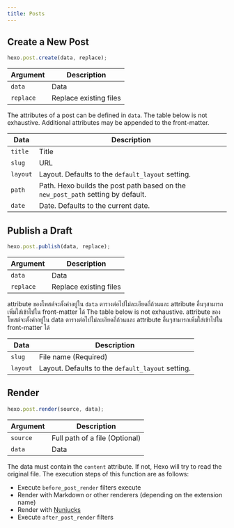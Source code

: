 ```yaml
---
title: Posts
---
```


## Create a New Post

```js
hexo.post.create(data, replace);
```

| Argument  | Description            |
| --------- | ---------------------- |
| `data`    | Data                   |
| `replace` | Replace existing files |

The attributes of a post can be defined in `data`. The table below is not exhaustive. Additional attributes may be appended to the front-matter.

| Data     | Description                                                                      |
| -------- | -------------------------------------------------------------------------------- |
| `title`  | Title                                                                            |
| `slug`   | URL                                                                              |
| `layout` | Layout. Defaults to the `default_layout` setting.                                |
| `path`   | Path. Hexo builds the post path based on the `new_post_path` setting by default. |
| `date`   | Date. Defaults to the current date.                                              |

## Publish a Draft

```js
hexo.post.publish(data, replace);
```

| Argument  | Description            |
| --------- | ---------------------- |
| `data`    | Data                   |
| `replace` | Replace existing files |

attribute ของโพสต์จะตั้งค่าอยู่ใน `data` ตารางต่อไปไม่ละเอียดถี่ถ้วนและ attribute อื่นๆสามารถเพิ่มใส่เข้าไปใน front-matter ได้ The table below is not exhaustive. attribute ของโพสต์จะตั้งค่าอยู่ใน data ตารางต่อไปไม่ละเอียดถี่ถ้วนและ attribute อื่นๆสามารถเพิ่มใส่เข้าไปใน front-matter ได้

| Data     | Description                                       |
| -------- | ------------------------------------------------- |
| `slug`   | File name (Required)                              |
| `layout` | Layout. Defaults to the `default_layout` setting. |

## Render

```js
hexo.post.render(source, data);
```

| Argument | Description                    |
| -------- | ------------------------------ |
| `source` | Full path of a file (Optional) |
| `data`   | Data                           |

The data must contain the `content` attribute. If not, Hexo will try to read the original file. The execution steps of this function are as follows:

- Execute `before_post_render` filters execute
- Render with Markdown or other renderers (depending on the extension name)
- Render with [Nunjucks][]
- Execute `after_post_render` filters

[Nunjucks]: https://mozilla.github.io/nunjucks/

